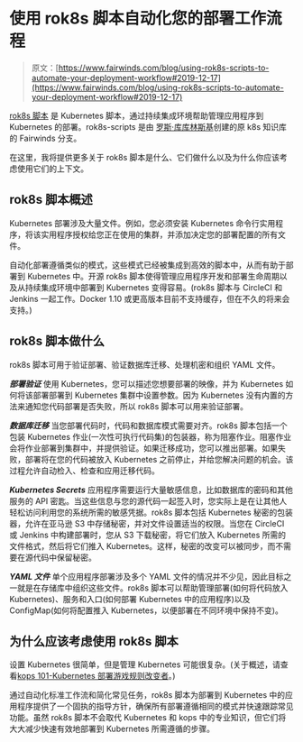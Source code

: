 # 使用 rok8s 脚本自动化您的部署工作流程

> 原文：[https://www.fairwinds.com/blog/using-rok8s-scripts-to-automate-your-deployment-workflow#2019-12-17](https://www.fairwinds.com/blog/using-rok8s-scripts-to-automate-your-deployment-workflow#2019-12-17)

[rok8s 脚本](https://github.com/reactiveops/rok8s-scripts) 是 Kubernetes 脚本，通过持续集成环境帮助管理应用程序到 Kubernetes 的部署。rok8s-scripts 是由  [罗斯·库库林斯基](https://twitter.com/rosskukulinski)创建的原 k8s 知识库的 Fairwinds 分支。

在这里，我将提供更多关于 rok8s 脚本是什么、它们做什么以及为什么你应该考虑使用它们的上下文。

## rok8s 脚本概述

Kubernetes 部署涉及大量文件。例如，您必须安装 Kubernetes 命令行实用程序，将该实用程序授权给您正在使用的集群，并添加决定您的部署配置的所有文件。

自动化部署遵循类似的模式，这些模式已经被集成到高效的脚本中，从而有助于部署到 Kubernetes 中。开源 rok8s 脚本使得管理应用程序开发和部署生命周期以及从持续集成环境中部署到 Kubernetes 变得容易。(rok8s 脚本与 CircleCI 和 Jenkins 一起工作。Docker 1.10 或更高版本目前不支持缓存，但在不久的将来会支持。)

## rok8s 脚本做什么

rok8s 脚本可用于验证部署、验证数据库迁移、处理机密和组织 YAML 文件。

***部署验证***
使用 Kubernetes，您可以描述您想要部署的映像，并为 Kubernetes 如何将该部署部署到 Kubernetes 集群中设置参数。因为 Kubernetes 没有内置的方法来通知您代码部署是否失败，所以 rok8s 脚本可以用来验证部署。

***数据库迁移***
当您部署代码时，代码和数据库模式需要对齐。rok8s 脚本包括一个包装 Kubernetes 作业(一次性可执行代码集)的包装器，称为阻塞作业。阻塞作业会将作业部署到集群中，并提供验证。如果迁移成功，您可以推出部署。如果失败，部署将在您的代码被放入 Kubernetes 之前停止，并给您解决问题的机会。该过程允许自动检入、检查和应用迁移代码。

***Kubernetes Secrets***
应用程序需要运行大量敏感信息，比如数据库的密码和其他服务的 API 密匙。当这些信息与您的源代码一起签入时，您实际上是在让其他人轻松访问利用您的系统所需的敏感凭据。rok8s 脚本包括 Kubernetes 秘密的包装器，允许在亚马逊 S3 中存储秘密，并对文件设置适当的权限。当您在 CircleCI 或 Jenkins 中构建部署时，您从 S3 下载秘密，将它们放入 Kubernetes 所需的文件格式，然后将它们推入 Kubernetes。这样，秘密的改变可以被同步，而不需要在源代码中保留秘密。

***YAML 文件***
单个应用程序部署涉及多个 YAML 文件的情况并不少见，因此目标之一就是在存储库中组织这些文件。rok8s 脚本可以帮助管理部署(如何将代码放入 Kubernetes)、服务和入口(如何部署 Kubernetes 中的应用程序)以及 ConfigMap(如何将配置推入 Kubernetes，以便部署在不同环境中保持不变)。

## 为什么应该考虑使用 rok8s 脚本

设置 Kubernetes 很简单，但是管理 Kubernetes 可能很复杂。(关于概述，请查看[kops 101-Kubernetes 部署游戏规则改变者](http://blog.reactiveops.com/kops-the-kubernetes-deployment-game-changer)。)

通过自动化标准工作流和简化常见任务，rok8s 脚本为部署到 Kubernetes 中的应用程序提供了一个固执的指导方针，确保所有部署遵循相同的模式并快速跟踪常见功能。虽然 rok8s 脚本不会取代 Kubernetes 和 kops 中的专业知识，但它们将大大减少快速有效地部署到 Kubernetes 所需遵循的步骤。